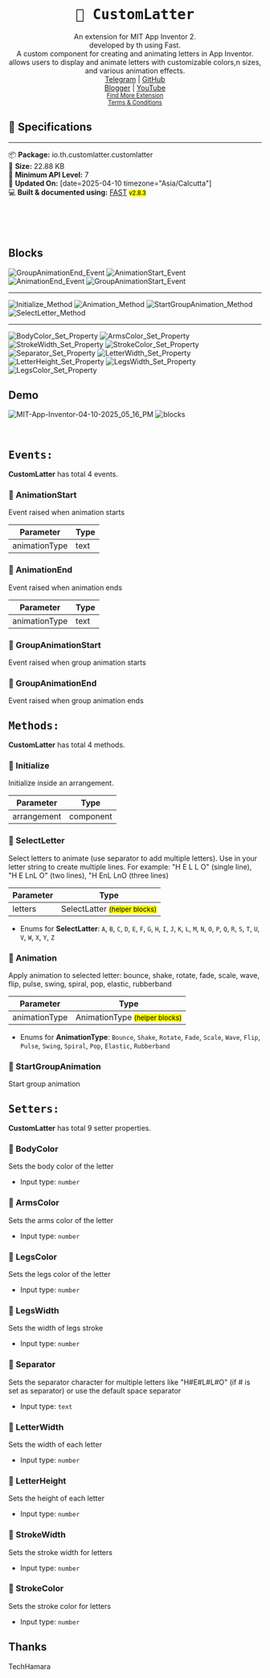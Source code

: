 <div align="center">
<h1><kbd>🧩 CustomLatter</kbd></h1>
An extension for MIT App Inventor 2.<br>
developed by th using Fast.<br>A custom component for creating and animating letters in App Inventor.<br>allows users to display and animate letters with customizable colors,n sizes, and various animation effects.<br><a href='https://t.me/techhamara91/' target='_blank'>Telegram</a> | <a href='https://github.com/TechHamara/' target='_blank'>GitHub</a><br><a href='https://techhamara.blogspot.com/' target='_blank'>Blogger</a> | <a href='https://m.youtube.com/c/TECHHAMARA?sub_confirmation=1' target='_blank'>YouTube</a><br><a href='https://github.com/TechHamara/Th_Free_Extensions' target='_blank'><small><u>Find More Extension</u></small></a><br><a href='https://github.com/TechHamara/Th_Extensions_List/blob/main/LICENSE.md#terms-and-conditions-for-the-extension' target='_blank'><small><u>Terms & Conditions</u></small></a>
</div>

## 📝 Specifications
* **
📦 **Package:** io.th.customlatter.customlatter<br>
💾 **Size:** 22.88 KB<br>
📱 **Minimum API Level:** 7<br>
📅 **Updated On:** [date=2025-04-10 timezone="Asia/Calcutta"]<br>
💻 **Built & documented using:** [FAST](https://community.appinventor.mit.edu/t/fast-an-efficient-way-to-build-extensions/129103?u=jewel) <small><mark>v2.8.3</mark></small>

<br><br><br>

## Blocks

![GroupAnimationEnd_Event](https://github.com/user-attachments/assets/a297a305-e9e5-4bae-ad15-4d010eb3a3b9)
![AnimationStart_Event](https://github.com/user-attachments/assets/01c902f7-ef92-45d1-877a-d4854ba8106f)
![AnimationEnd_Event](https://github.com/user-attachments/assets/75613898-b2d2-4be5-ae8e-e0cd5db719f1)
![GroupAnimationStart_Event](https://github.com/user-attachments/assets/c0a1e348-186a-4b2f-9ad8-a3d91d7979ee)

-----

![Initialize_Method](https://github.com/user-attachments/assets/6c7c9a61-8653-4c87-ba8b-c184ce105382)
![Animation_Method](https://github.com/user-attachments/assets/2b64f336-bcd0-4789-97dd-9fe1ff16bff5)
![StartGroupAnimation_Method](https://github.com/user-attachments/assets/f49eef6a-42a3-41d2-a9f8-e8e9147f1899)
![SelectLetter_Method](https://github.com/user-attachments/assets/836dc84c-caac-477b-97d0-4c9175f0a8f1)

-----

![BodyColor_Set_Property](https://github.com/user-attachments/assets/c5e84f19-0352-471f-b65c-cf7f6863007a)
![ArmsColor_Set_Property](https://github.com/user-attachments/assets/4c4ebdd8-8a3b-42d8-a6c0-3d7e380d8a22)
![StrokeWidth_Set_Property](https://github.com/user-attachments/assets/5df72455-aae7-454d-8973-61c77342c36d)
![StrokeColor_Set_Property](https://github.com/user-attachments/assets/c5d30c8b-e265-4893-8856-2f16b7a263a8)
![Separator_Set_Property](https://github.com/user-attachments/assets/f2507234-1e89-485a-b58d-157b3bb063cb)
![LetterWidth_Set_Property](https://github.com/user-attachments/assets/d0067e8d-f9d7-41ad-8243-da1df9491721)
![LetterHeight_Set_Property](https://github.com/user-attachments/assets/f7a7080c-eef4-4184-bf3e-1e1c4b468047)
![LegsWidth_Set_Property](https://github.com/user-attachments/assets/e037b5eb-65a5-436d-9a5a-696083c40f94)
![LegsColor_Set_Property](https://github.com/user-attachments/assets/c4330c1d-0270-4e22-91da-9422e6d5177f)

## Demo

![MIT-App-Inventor-04-10-2025_05_16_PM](https://github.com/user-attachments/assets/d4fe1a74-c3a6-45aa-89c7-54904650a235)
![blocks](https://github.com/user-attachments/assets/ebaeec6e-4e84-48b5-8798-e87e1e173971)

<br>

## <kbd>Events:</kbd>
**CustomLatter** has total 4 events.

### 💛 AnimationStart
Event raised when animation starts

| Parameter | Type
| - | - |
| animationType | text

### 💛 AnimationEnd
Event raised when animation ends

| Parameter | Type
| - | - |
| animationType | text

### 💛 GroupAnimationStart
Event raised when group animation starts

### 💛 GroupAnimationEnd
Event raised when group animation ends

## <kbd>Methods:</kbd>
**CustomLatter** has total 4 methods.

### 💜 Initialize
Initialize inside an arrangement.

| Parameter | Type
| - | - |
| arrangement | component

### 💜 SelectLetter
Select letters to animate (use separator to add multiple letters). Use 
 in your letter string to create multiple lines. For example: "H E L L O" (single line), "H E LnL O" (two lines), "H EnL LnO (three lines)

| Parameter | Type
| - | - |
| letters | SelectLatter <small><mark>(helper blocks)</mark></small>

* Enums for **SelectLatter**: `A`, `B`, `C`, `D`, `E`, `F`, `G`, `H`, `I`, `J`, `K`, `L`, `M`, `N`, `O`, `P`, `Q`, `R`, `S`, `T`, `U`, `V`, `W`, `X`, `Y`, `Z`

### 💜 Animation
Apply animation to selected letter: bounce, shake, rotate, fade, scale, wave, flip, pulse, swing, spiral, pop, elastic, rubberband

| Parameter | Type
| - | - |
| animationType | AnimationType <small><mark>(helper blocks)</mark></small>

* Enums for **AnimationType**: `Bounce`, `Shake`, `Rotate`, `Fade`, `Scale`, `Wave`, `Flip`, `Pulse`, `Swing`, `Spiral`, `Pop`, `Elastic`, `Rubberband`

### 💜 StartGroupAnimation
Start group animation

## <kbd>Setters:</kbd>
**CustomLatter** has total 9 setter properties.

### 💚 BodyColor
Sets the body color of the letter

* Input type: `number`

### 💚 ArmsColor
Sets the arms color of the letter

* Input type: `number`

### 💚 LegsColor
Sets the legs color of the letter

* Input type: `number`

### 💚 LegsWidth
Sets the width of legs stroke

* Input type: `number`

### 💚 Separator
Sets the separator character for multiple letters like "H#E#L#L#O" (if # is set as separator) or use the default space separator

* Input type: `text`

### 💚 LetterWidth
Sets the width of each letter

* Input type: `number`

### 💚 LetterHeight
Sets the height of each letter

* Input type: `number`

### 💚 StrokeWidth
Sets the stroke width for letters

* Input type: `number`

### 💚 StrokeColor
Sets the stroke color for letters

* Input type: `number`

## Thanks
  TechHamara
  
